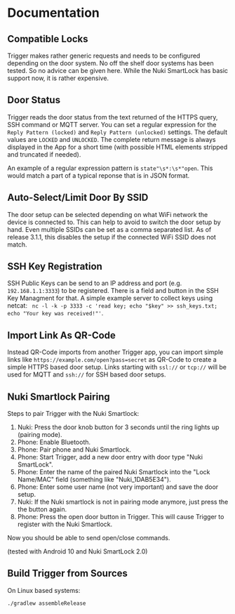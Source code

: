 # Documentation

## Compatible Locks

Trigger makes rather generic requests and needs to be configured depending on the door system. No off the shelf door systems has been tested. So no advice can be given here. While the Nuki SmartLock has basic support now, it is rather expensive.

## Door Status

Trigger reads the door status from the text returned of the HTTPS query, SSH command or MQTT server. You can set a regular expression for the `Reply Pattern (locked)` and `Reply Pattern (unlocked)` settings. The default values are `LOCKED` and `UNLOCKED`. The complete return message is always displayed in the App for a short time (with possible HTML elements stripped and truncated if needed).

An example of a regular expression pattern is `state"\s*:\s*"open`. This would match a part of a typical reponse that is in JSON format.

## Auto-Select/Limit Door By SSID

The door setup can be selected depending on what WiFi network the device is connected to. This can help to avoid to switch the door setup by hand. Even multiple SSIDs can be set as a comma separated list. As of release 3.1.1, this disables the setup if the connected WiFi SSID does not match.

## SSH Key Registration

SSH Public Keys can be send to an IP address and port (e.g. `192.168.1.1:3333`) to be registered. There is a field and button in the SSH Key Managment for that. A simple example server to collect keys using netcat: `
nc -l -k -p 3333 -c 'read key; echo "$key" >> ssh_keys.txt; echo "Your key was received!"'`.

## Import Link As QR-Code

Instead QR-Code imports from another Trigger app, you can import simple links like `https://example.com/open?pass=secret` as QR-Code to create a simple HTTPS based door setup. Links starting with `ssl://` or `tcp://` will be used for MQTT and `ssh://` for SSH based door setups.

## Nuki Smartlock Pairing

Steps to pair Trigger with the Nuki Smartlock:

1. Nuki: Press the door knob button for 3 seconds until the ring lights up (pairing mode).
2. Phone: Enable Bluetooth.
3. Phone: Pair phone and Nuki Smartlock.
4. Phone: Start Trigger, add a new door entry with door type "Nuki SmartLock".
5. Phone: Enter the name of the paired Nuki Smartlock into the "Lock Name/MAC" field (something like "Nuki_1DAB5E34").
6. Phone: Enter some user name (not very important) and save the door setup.
7. Nuki: If the Nuki smartlock is not in pairing mode anymore, just press the the button again.
8. Phone: Press the open door button in Trigger. This will cause Trigger to register with the Nuki Smartlock.

Now you should be able to send open/close commands.

(tested with Android 10 and Nuki SmartLock 2.0)

## Build Trigger from Sources

On Linux based systems:

```
./gradlew assembleRelease
```
